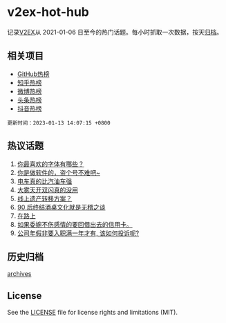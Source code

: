 # v2ex-hot-hub

 记录[V2EX](https://www.v2ex.com/)从 2021-01-06 日至今的热门话题。每小时抓取一次数据，按天[归档](archives)。
 
 ## 相关项目

- [GitHub热榜](https://github.com/it985/github-hot-hub)
- [知乎热榜](https://github.com/it985/zhihu-hot-hub)
- [微博热榜](https://github.com/it985/weibo-hot-hub)
- [头条热榜](https://github.com/it985/toutiao-hot-hub)
- [抖音热榜](https://github.com/it985/douyin-hot-hub)


 `更新时间：2023-01-13 14:07:15 +0800`

## 热议话题

1. [你最喜欢的字体有哪些？](https://www.v2ex.com/t/908532)
1. [你是做软件的，盗个号不难吧~](https://www.v2ex.com/t/908450)
1. [电车真的比汽油车强](https://www.v2ex.com/t/908427)
1. [大雾天开双闪真的没用](https://www.v2ex.com/t/908586)
1. [线上遗产转移方案？](https://www.v2ex.com/t/908607)
1. [90 后终结酒桌文化就是无稽之谈](https://www.v2ex.com/t/908634)
1. [在路上](https://www.v2ex.com/t/908582)
1. [如果委婉不伤感情的要回借出去的信用卡。](https://www.v2ex.com/t/908644)
1. [公司年假非要入职满一年才有, 该如何投诉呢?](https://www.v2ex.com/t/908468)

## 历史归档

[archives](archives)

## License

See the [LICENSE](LICENSE) file for license rights and limitations (MIT).
